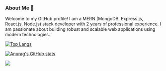 ### About Me 👋

Welcome to my GitHub profile! I am a MERN (MongoDB, Express.js, React.js, Node.js) stack developer with 2 years of professional experience. I am passionate about building robust and scalable web applications using modern technologies.



[![Top Langs](https://github-readme-stats.vercel.app/api/top-langs/?username=abdulkareemm&layout=donut-vertical)](https://github.com/abdulkareemm/github-readme-stats)

[![Anurag's GitHub stats](https://github-readme-stats.vercel.app/api?username=abdulkareemm)](https://github.com/abdulkareemm/github-readme-stats)


![](https://komarev.com/ghpvc/?username=your-github-abdulkareemm&color=lightgrey)
